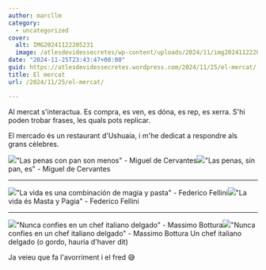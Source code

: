 ```yaml
---
author: marcllm
category:
  - uncategorized
cover:
  alt: IMG20241122205231
  image: /atlesdevidessecretes/wp-content/uploads/2024/11/img20241122205231.jpg
date: "2024-11-25T23:43:47+00:00"
guid: https://atlesdevidessecretes.wordpress.com/2024/11/25/el-mercat/
title: El mercat
url: /2024/11/25/el-mercat/

---
```

Al mercat s'interactua. Es compra, es ven, es dóna, es rep, es xerra. S'hi poden trobar frases, les quals pots replicar.

El mercado és un restaurant d'Ushuaia, i m'he dedicat a respondre als grans cèlebres.

![](/atlesdevidessecretes/wp-content/uploads/2024/11/img202411221912026320133694947091780.jpg?w=1024)"Las penas con pan son menos" - Miguel de Cervantes![](/atlesdevidessecretes/wp-content/uploads/2024/11/img202411221912243608854247944412262.jpg?w=1024)"Las penas, sin pan, es" - Miguel de Cervantes

* * *

![](/atlesdevidessecretes/wp-content/uploads/2024/11/img202411221921242683829249129055309.jpg?w=1024)"La vida es una combinación de magia y pasta" - Federico Fellini![](/atlesdevidessecretes/wp-content/uploads/2024/11/img202411221922258006461931789903772.jpg?w=1024)"La vida és Masta y Pagia" - Federico Fellini

* * *

![](/atlesdevidessecretes/wp-content/uploads/2024/11/img202411221921342368414634343947350.jpg?w=1024)"Nunca confies en un chef italiano delgado" - Massimo Bottura![](/atlesdevidessecretes/wp-content/uploads/2024/11/img_20241122_1937462096958239417384177.jpg?w=1024)"Nunca confies en un chef italiano delgado" - Massimo Bottura Un chef italiano delgado (o gordo, hauria d'haver dit)

Ja veieu que fa l'avorriment i el fred 😅
